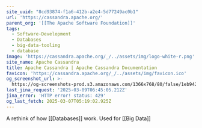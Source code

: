 ```yaml
---
site_uuid: "8cd93874-f1a6-412b-a2e4-5d77249ac0b1"
url: 'https://cassandra.apache.org/'
parent_org: '[[The Apache Software Foundation]]'
tags:
  - Software-Development
  - Databases
  - big-data-tooling
  - database
image: 'https://cassandra.apache.org/_/../assets/img/logo-white-r.png'
site_name: Apache Cassandra
title: Apache Cassandra | Apache Cassandra Documentation
favicon: 'https://cassandra.apache.org/_/../assets/img/favicon.ico'
og_screenshot_url: >-
  https://og-screenshots-prod.s3.amazonaws.com/1366x768/80/false/1eb942c9dce57155686ed1fec8569e4217023d90b447296610d9a5517a5cb37b.jpeg
last_jina_request: '2025-03-09T06:45:05.212Z'
jina_error: 'HTTP error! status: 429'
og_last_fetch: 2025-03-07T05:19:02.925Z
---
```

A rethink of how [[Databases]] work. Used for [[Big Data]]
